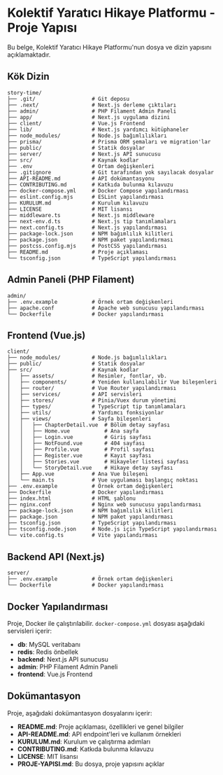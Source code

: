 # Kolektif Yaratıcı Hikaye Platformu - Proje Yapısı

Bu belge, Kolektif Yaratıcı Hikaye Platformu'nun dosya ve dizin yapısını açıklamaktadır.

## Kök Dizin

```
story-time/
├── .git/                  # Git deposu
├── .next/                 # Next.js derleme çıktıları
├── admin/                 # PHP Filament Admin Paneli
├── app/                   # Next.js uygulama dizini
├── client/                # Vue.js Frontend
├── lib/                   # Next.js yardımcı kütüphaneler
├── node_modules/          # Node.js bağımlılıkları
├── prisma/                # Prisma ORM şemaları ve migration'lar
├── public/                # Statik dosyalar
├── server/                # Next.js API sunucusu
├── src/                   # Kaynak kodlar
├── .env                   # Ortam değişkenleri
├── .gitignore             # Git tarafından yok sayılacak dosyalar
├── API-README.md          # API dokümantasyonu
├── CONTRIBUTING.md        # Katkıda bulunma kılavuzu
├── docker-compose.yml     # Docker Compose yapılandırması
├── eslint.config.mjs      # ESLint yapılandırması
├── KURULUM.md             # Kurulum kılavuzu
├── LICENSE                # MIT lisansı
├── middleware.ts          # Next.js middleware
├── next-env.d.ts          # Next.js tip tanımlamaları
├── next.config.ts         # Next.js yapılandırması
├── package-lock.json      # NPM bağımlılık kilitleri
├── package.json           # NPM paket yapılandırması
├── postcss.config.mjs     # PostCSS yapılandırması
├── README.md              # Proje açıklaması
└── tsconfig.json          # TypeScript yapılandırması
```

## Admin Paneli (PHP Filament)

```
admin/
├── .env.example           # Örnek ortam değişkenleri
├── apache.conf            # Apache web sunucusu yapılandırması
└── Dockerfile             # Docker yapılandırması
```

## Frontend (Vue.js)

```
client/
├── node_modules/          # Node.js bağımlılıkları
├── public/                # Statik dosyalar
├── src/                   # Kaynak kodlar
│   ├── assets/            # Resimler, fontlar, vb.
│   ├── components/        # Yeniden kullanılabilir Vue bileşenleri
│   ├── router/            # Vue Router yapılandırması
│   ├── services/          # API servisleri
│   ├── stores/            # Pinia/Vuex durum yönetimi
│   ├── types/             # TypeScript tip tanımlamaları
│   ├── utils/             # Yardımcı fonksiyonlar
│   ├── views/             # Sayfa bileşenleri
│   │   ├── ChapterDetail.vue  # Bölüm detay sayfası
│   │   ├── Home.vue           # Ana sayfa
│   │   ├── Login.vue          # Giriş sayfası
│   │   ├── NotFound.vue       # 404 sayfası
│   │   ├── Profile.vue        # Profil sayfası
│   │   ├── Register.vue       # Kayıt sayfası
│   │   ├── Stories.vue        # Hikayeler listesi sayfası
│   │   └── StoryDetail.vue    # Hikaye detay sayfası
│   ├── App.vue            # Ana Vue bileşeni
│   └── main.ts            # Vue uygulaması başlangıç noktası
├── .env.example           # Örnek ortam değişkenleri
├── Dockerfile             # Docker yapılandırması
├── index.html             # HTML şablonu
├── nginx.conf             # Nginx web sunucusu yapılandırması
├── package-lock.json      # NPM bağımlılık kilitleri
├── package.json           # NPM paket yapılandırması
├── tsconfig.json          # TypeScript yapılandırması
├── tsconfig.node.json     # Node.js için TypeScript yapılandırması
└── vite.config.ts         # Vite yapılandırması
```

## Backend API (Next.js)

```
server/
├── .env.example           # Örnek ortam değişkenleri
└── Dockerfile             # Docker yapılandırması
```

## Docker Yapılandırması

Proje, Docker ile çalıştırılabilir. `docker-compose.yml` dosyası aşağıdaki servisleri içerir:

- **db**: MySQL veritabanı
- **redis**: Redis önbellek
- **backend**: Next.js API sunucusu
- **admin**: PHP Filament Admin Paneli
- **frontend**: Vue.js Frontend

## Dokümantasyon

Proje, aşağıdaki dokümantasyon dosyalarını içerir:

- **README.md**: Proje açıklaması, özellikleri ve genel bilgiler
- **API-README.md**: API endpoint'leri ve kullanım örnekleri
- **KURULUM.md**: Kurulum ve çalıştırma adımları
- **CONTRIBUTING.md**: Katkıda bulunma kılavuzu
- **LICENSE**: MIT lisansı
- **PROJE-YAPISI.md**: Bu dosya, proje yapısını açıklar 